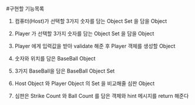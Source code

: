 #구현할 기능목록

1. 컴퓨터(Host)가 선택할 3가지 숫자를 담는 Object Set 을 담을 Object

2. Player 가 선택할 3가지 숫자를 담는 Object Set 을 담을 Object

3. Player 에게 입력값을 받아 validate 해준 후 Player 객체를 생성할 Object

4. 숫자와 위치를 담은 BaseBall Object

5. 3가지 BaseBall을 담은 BaseBall Object Set

6. Host Object 와 Player Object 의 Set 을 비교해줄 심판 Object

7. 심판은 Strike Count 와 Ball Count 를 담은 객체와 hint 메시지를 return 해준다



